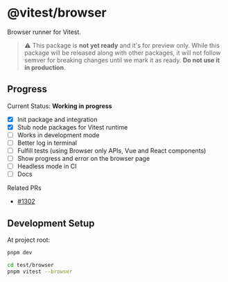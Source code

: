 # @vitest/browser

Browser runner for Vitest.

> ⚠️ This package is **not yet ready** and it's for preview only. While this package will be released along with other packages, it will not follow semver for breaking changes until we mark it as ready. **Do not use it in production**.

## Progress

Current Status: **Working in progress**

- [x] Init package and integration
- [x] Stub node packages for Vitest runtime
- [ ] Works in development mode
- [ ] Better log in terminal
- [ ] Fulfill tests (using Browser only APIs, Vue and React components)
- [ ] Show progress and error on the browser page
- [ ] Headless mode in CI
- [ ] Docs

Related PRs

- [#1302](https://github.com/vitest-dev/vitest/pull/1302)

## Development Setup

At project root:

```bash
pnpm dev

cd test/browser
pnpm vitest --browser
```
